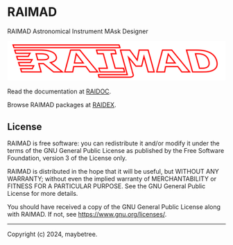 # RAIMAD

RAIMAD Astronomical Instrument MAsk Designer

![RAIMAD banner](img/raimad-banner.png)

Read the documentation at [RAIDOC](https://maybeetree.github.io/raidoc/).

Browse RAIMAD packages at [RAIDEX](https://maybeetree.github.io/raidex/).

## License

RAIMAD is free software: you can redistribute it and/or modify it under
the terms of the GNU General Public License as published by the Free Software
Foundation, version 3 of the License only.

RAIMAD is distributed in the hope that it will be useful, but WITHOUT ANY
WARRANTY; without even the implied warranty of MERCHANTABILITY or FITNESS FOR A
PARTICULAR PURPOSE. See the GNU General Public License for more details.

You should have received a copy of the GNU General Public License along with
RAIMAD. If not, see <https://www.gnu.org/licenses/>. 

---

Copyright (c) 2024, maybetree.

